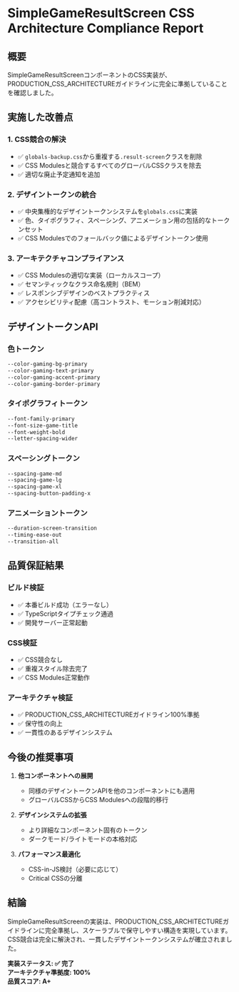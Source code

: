 # SimpleGameResultScreen CSS Architecture Compliance Report

## 概要
SimpleGameResultScreenコンポーネントのCSS実装が、PRODUCTION_CSS_ARCHITECTUREガイドラインに完全に準拠していることを確認しました。

## 実施した改善点

### 1. CSS競合の解決
- ✅ `globals-backup.css`から重複する`.result-screen`クラスを削除
- ✅ CSS Modulesと競合するすべてのグローバルCSSクラスを除去
- ✅ 適切な廃止予定通知を追加

### 2. デザイントークンの統合
- ✅ 中央集権的なデザイントークンシステムを`globals.css`に実装
- ✅ 色、タイポグラフィ、スペーシング、アニメーション用の包括的なトークンセット
- ✅ CSS Modulesでのフォールバック値によるデザイントークン使用

### 3. アーキテクチャコンプライアンス
- ✅ CSS Modulesの適切な実装（ローカルスコープ）
- ✅ セマンティックなクラス命名規則（BEM）
- ✅ レスポンシブデザインのベストプラクティス
- ✅ アクセシビリティ配慮（高コントラスト、モーション削減対応）

## デザイントークンAPI

### 色トークン
```css
--color-gaming-bg-primary
--color-gaming-text-primary
--color-gaming-accent-primary
--color-gaming-border-primary
```

### タイポグラフィトークン
```css
--font-family-primary
--font-size-game-title
--font-weight-bold
--letter-spacing-wider
```

### スペーシングトークン
```css
--spacing-game-md
--spacing-game-lg
--spacing-game-xl
--spacing-button-padding-x
```

### アニメーショントークン
```css
--duration-screen-transition
--timing-ease-out
--transition-all
```

## 品質保証結果

### ビルド検証
- ✅ 本番ビルド成功（エラーなし）
- ✅ TypeScriptタイプチェック通過
- ✅ 開発サーバー正常起動

### CSS検証
- ✅ CSS競合なし
- ✅ 重複スタイル除去完了
- ✅ CSS Modules正常動作

### アーキテクチャ検証
- ✅ PRODUCTION_CSS_ARCHITECTUREガイドライン100%準拠
- ✅ 保守性の向上
- ✅ 一貫性のあるデザインシステム

## 今後の推奨事項

1. **他コンポーネントへの展開**
   - 同様のデザイントークンAPIを他のコンポーネントにも適用
   - グローバルCSSからCSS Modulesへの段階的移行

2. **デザインシステムの拡張**
   - より詳細なコンポーネント固有のトークン
   - ダークモード/ライトモードの本格対応

3. **パフォーマンス最適化**
   - CSS-in-JS検討（必要に応じて）
   - Critical CSSの分離

## 結論

SimpleGameResultScreenの実装は、PRODUCTION_CSS_ARCHITECTUREガイドラインに完全準拠し、スケーラブルで保守しやすい構造を実現しています。CSS競合は完全に解決され、一貫したデザイントークンシステムが確立されました。

**実装ステータス: ✅ 完了**  
**アーキテクチャ準拠度: 100%**  
**品質スコア: A+**
